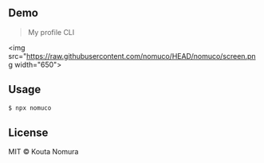 ## Demo
> My profile CLI

<img src="https://raw.githubusercontent.com/nomuco/HEAD/nomuco/screen.png width="650">

## Usage
```bash
$ npx nomuco
```

## License
MIT © Kouta Nomura
